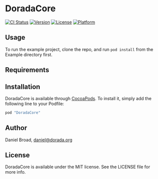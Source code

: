 # DoradaCore

[![CI Status](http://img.shields.io/travis/dorada/DoradaCore.svg?style=flat)](https://travis-ci.org/dorada/DoradaCore)
[![Version](https://img.shields.io/cocoapods/v/DoradaCore.svg?style=flat)](http://cocoapods.org/pods/DoradaCore)
[![License](https://img.shields.io/cocoapods/l/DoradaCore.svg?style=flat)](http://cocoapods.org/pods/DoradaCore)
[![Platform](https://img.shields.io/cocoapods/p/DoradaCore.svg?style=flat)](http://cocoapods.org/pods/DoradaCore)

## Usage

To run the example project, clone the repo, and run `pod install` from the Example directory first.

## Requirements

## Installation

DoradaCore is available through [CocoaPods](http://cocoapods.org). To install
it, simply add the following line to your Podfile:

```ruby
pod "DoradaCore"
```

## Author

Daniel Broad, daniel@dorada.org

## License

DoradaCore is available under the MIT license. See the LICENSE file for more info.
